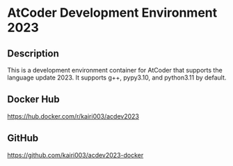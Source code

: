 # AtCoder Development Environment 2023

## Description
This is a development environment container for AtCoder that supports the language update 2023.
It supports g++, pypy3.10, and python3.11 by default.

## Docker Hub
https://hub.docker.com/r/kairi003/acdev2023

## GitHub
https://github.com/kairi003/acdev2023-docker
